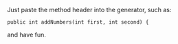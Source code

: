 Just paste the method header into the generator, such as:

`public int addNumbers(int first, int second) {`

and have fun.